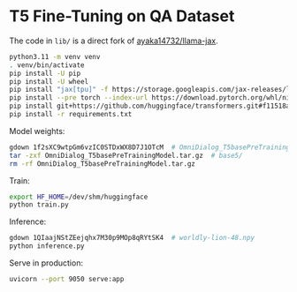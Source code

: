 # T5 Fine-Tuning on QA Dataset

The code in `lib/` is a direct fork of [ayaka14732/llama-jax](https://github.com/ayaka14732/llama-jax).

```sh
python3.11 -m venv venv
. venv/bin/activate
pip install -U pip
pip install -U wheel
pip install "jax[tpu]" -f https://storage.googleapis.com/jax-releases/libtpu_releases.html
pip install --pre torch --index-url https://download.pytorch.org/whl/nightly/cpu
pip install git+https://github.com/huggingface/transformers.git#f11518a542ca2c8d276f323ef6563afa3f1b03a7
pip install -r requirements.txt
```

Model weights:

```sh
gdown 1f2sXC9wtpGm6vzIC0STDxWX8D7J1OTcM  # OmniDialog_T5basePreTrainingModel.tar.gz
tar -zxf OmniDialog_T5basePreTrainingModel.tar.gz  # base5/
rm -rf OmniDialog_T5basePreTrainingModel.tar.gz
```

Train:

```sh
export HF_HOME=/dev/shm/huggingface
python train.py
```

Inference:

```sh
gdown 1QIaajNStZEejqhx7M30p9MOp8qRYtSK4  # worldly-lion-48.npy
python inference.py
```

Serve in production:

```sh
uvicorn --port 9050 serve:app
```
